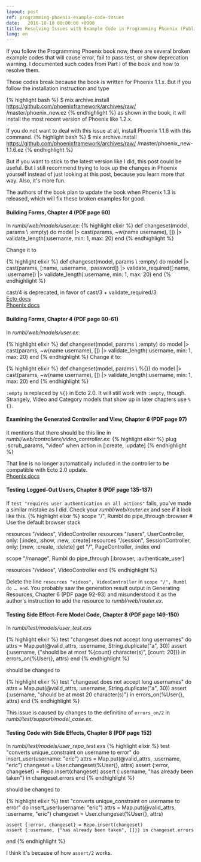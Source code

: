 ```yaml
---
layout: post
ref: programming-phoenix-example-code-issues
date:   2016-10-10 00:00:00 +0900
title: Resolving Issues with Example Code in Programming Phoenix (Published on 2016-04-27)
lang: en
---
```


If you follow the Programming Phoenix book now, there are several broken example codes that will cause error, fail to pass test, or show deprecation warning. I documented such codes from Part I of the book and how to resolve them.

Those codes break because the book is written for Phoenix 1.1.x. But if you follow the installation instruction and type  

{% highlight bash %}
$ mix archive.install https://github.com/phoenixframework/archives/raw//master/phoenix_new.ez
{% endhighlight %}
as shown in the book, it will install the most recent version of Phoenix like 1.2.x.  

If you do not want to deal with this issue at all, install Phoenix 1.1.6 with this command.
{% highlight bash %}
$ mix archive.install https://github.com/phoenixframework/archives/raw//master/phoenix_new-1.1.6.ez
{% endhighlight %}

But if you want to stick to the latest version like I did, this post could be useful. But I still recommend trying to look up the changes in Phoenix yourself instead of just looking at this post, because you learn more that way. Also, it's more fun.

The authors of the book plan to update the book when Phoenix 1.3 is released, which will fix these broken examples for good.

#### Building Forms, Chapter 4 (PDF page 60)
In *rumbl/web/models/user.ex*:
{% highlight elixir %}
def changeset(model, params \\ :empty) do 
  model 
  |> cast(params, ~w(name username), []) 
  |> validate_length(:username, min: 1, max: 20) 
end 
{% endhighlight %}

Change it to

{% highlight elixir %}
def changeset(model, params \\ :empty) do
  model
  |> cast(params, [:name, :username, :password])
  |> validate_required([:name, :username])
  |> validate_length(:username, min: 1, max: 20)
end
{% endhighlight %}

cast/4 is deprecated, in favor of cast/3 + validate_required/3.  
[Ecto docs](https://hexdocs.pm/ecto/Ecto.Changeset.html#cast/4)  
[Phoenix docs](https://github.com/phoenixframework/phoenix/issues/1564)

#### Building Forms, Chapter 4 (PDF page 60-61)
In *rumbl/web/models/user.ex*:

{% highlight elixir %}
def changeset(model, params \\ :empty) do 
  model 
  |> cast(params, ~w(name username), []) 
  |> validate_length(:username, min: 1, max: 20) 
end 
{% endhighlight %}
Change it to:

{% highlight elixir %}
def changeset(model, params \\ %{}) do 
  model 
  |> cast(params, ~w(name username), []) 
  |> validate_length(:username, min: 1, max: 20) 
end 
{% endhighlight %}

`:empty` is replaced by `%{}` in Ecto 2.0. It will still work with `:empty`, though. Strangely, Video and Category models that show up in later chapters use `%{}`. 

#### Examining the Generated Controller and View, Chapter 6 (PDF page 97)
It mentions that there should be this line in *rumbl/web/controllers/video_controller.ex*:
{% highlight elixir %}
plug :scrub_params, "video" when action in [:create, :update]
{% endhighlight %}

That line is no longer automatically included in the controller to be compatible with Ecto 2.0 update.  
[Phoenix docs](https://github.com/phoenixframework/phoenix/issues/1564)

#### Testing Logged-Out Users, Chapter 8 (PDF page 135-137)
If `test "requires user authentication on all actions"` fails, you've made a similar mistake as I did. Check your *rumbl/web/router.ex* and see if it look like this.
{% highlight elixir %}
scope "/", Rumbl do
  pipe_through :browser # Use the default browser stack

  resources "/videos", VideoController
  resources "/users", UserController, only: [:index, :show, :new, :create]
  resources "/session", SessionController, only: [:new, :create, :delete]
  get "/", PageController, :index
end

scope "/manage", Rumbl do
  pipe_through [:browser, :authenticate_user]

  resources "/videos", VideoController
end
{% endhighlight %}

Delete the line `resources "videos", VideoController` in `scope "/", Rumbl do … end`. You probably saw the generation result output in Generating Resources, Chapter 6 (PDF page 92-93) and misunderstood it as the author's instruction to add the resource to *rumbl/web/router.ex*.

#### Testing Side Effect-Fere Model Code, Chapter 8 (PDF page 149-150) 
In *rumbl/test/models/user_test.exs*

{% highlight elixir %}
test "changeset does not accept long usernames" do
  attrs = Map.put(@valid_attrs, :username, String.duplicate("a", 30))
  assert {:username, {"should be at most %{count} character(s)", [count: 20]}} in 
  errors_on(%User{}, attrs)
end 
{% endhighlight %}

should be changed to

{% highlight elixir %}
test "changeset does not accept long usernames" do
  attrs = Map.put(@valid_attrs, :username, String.duplicate("a", 30))
  assert {:username, "should be at most 20 character(s)"} in 
  errors_on(%User{}, attrs)
end 
{% endhighlight %}

This issue is caused by changes to the definitino of `errors_on/2` in *rumbl/test/support/model_case.ex*.
	
#### Testing Code with Side Effects, Chapter 8 (PDF page 152)
In *rumbl/test/models/user_repo_test.exs*
{% highlight elixir %}
test "converts unique_constraint on username to error" do 
  insert_user(username: "eric")
  attrs = Map.put(@valid_attrs, :username, "eric") 
  changeset = User.changeset(%User{}, attrs) 
  assert {:error, changeset} = Repo.insert(changeset) 
  assert {:username, "has already been taken"} in changeset.errors 
end 
{% endhighlight %}

should be changed to

{% highlight elixir %}
  test "converts unique_constraint on username to error" do
    insert_user(username: "eric")
    attrs = Map.put(@valid_attrs, :username, "eric")
    changeset = User.changeset(%User{}, attrs)

    assert {:error, changeset} = Repo.insert(changeset)
    assert {:username, {"has already been taken", []}} in changeset.errors
  end
{% endhighlight %}

I think it's because of how `assert/2` works. 